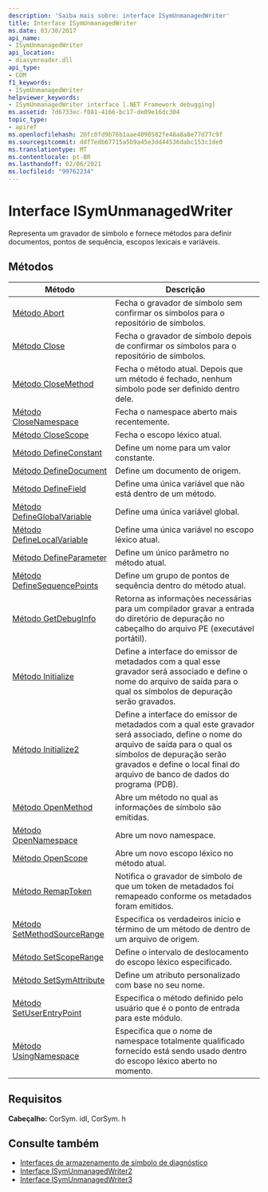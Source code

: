```yaml
---
description: 'Saiba mais sobre: interface ISymUnmanagedWriter'
title: Interface ISymUnmanagedWriter
ms.date: 03/30/2017
api_name:
- ISymUnmanagedWriter
api_location:
- diasymreader.dll
api_type:
- COM
f1_keywords:
- ISymUnmanagedWriter
helpviewer_keywords:
- ISymUnmanagedWriter interface [.NET Framework debugging]
ms.assetid: 7d6733ec-f081-4166-bc17-de09e16dc304
topic_type:
- apiref
ms.openlocfilehash: 20fc0fd9b76b1aae4090582fe48a8a8e77d77c9f
ms.sourcegitcommit: ddf7edb67715a5b9a45e3dd44536dabc153c1de0
ms.translationtype: MT
ms.contentlocale: pt-BR
ms.lasthandoff: 02/06/2021
ms.locfileid: "99762234"
---
```

# <a name="isymunmanagedwriter-interface"></a>Interface ISymUnmanagedWriter

Representa um gravador de símbolo e fornece métodos para definir documentos, pontos de sequência, escopos lexicais e variáveis.  
  
## <a name="methods"></a>Métodos  
  
|Método|Descrição|  
|------------|-----------------|  
|[Método Abort](isymunmanagedwriter-abort-method.md)|Fecha o gravador de símbolo sem confirmar os símbolos para o repositório de símbolos.|  
|[Método Close](isymunmanagedwriter-close-method.md)|Fecha o gravador de símbolo depois de confirmar os símbolos para o repositório de símbolos.|  
|[Método CloseMethod](isymunmanagedwriter-closemethod-method.md)|Fecha o método atual. Depois que um método é fechado, nenhum símbolo pode ser definido dentro dele.|  
|[Método CloseNamespace](isymunmanagedwriter-closenamespace-method.md)|Fecha o namespace aberto mais recentemente.|  
|[Método CloseScope](isymunmanagedwriter-closescope-method.md)|Fecha o escopo léxico atual.|  
|[Método DefineConstant](isymunmanagedwriter-defineconstant-method.md)|Define um nome para um valor constante.|  
|[Método DefineDocument](isymunmanagedwriter-definedocument-method.md)|Define um documento de origem.|  
|[Método DefineField](isymunmanagedwriter-definefield-method.md)|Define uma única variável que não está dentro de um método.|  
|[Método DefineGlobalVariable](isymunmanagedwriter-defineglobalvariable-method.md)|Define uma única variável global.|  
|[Método DefineLocalVariable](isymunmanagedwriter-definelocalvariable-method.md)|Define uma única variável no escopo léxico atual.|  
|[Método DefineParameter](isymunmanagedwriter-defineparameter-method.md)|Define um único parâmetro no método atual.|  
|[Método DefineSequencePoints](isymunmanagedwriter-definesequencepoints-method.md)|Define um grupo de pontos de sequência dentro do método atual.|  
|[Método GetDebugInfo](isymunmanagedwriter-getdebuginfo-method.md)|Retorna as informações necessárias para um compilador gravar a entrada do diretório de depuração no cabeçalho do arquivo PE (executável portátil).|  
|[Método Initialize](isymunmanagedwriter-initialize-method.md)|Define a interface do emissor de metadados com a qual esse gravador será associado e define o nome do arquivo de saída para o qual os símbolos de depuração serão gravados.|  
|[Método Initialize2](isymunmanagedwriter-initialize2-method.md)|Define a interface do emissor de metadados com a qual este gravador será associado, define o nome do arquivo de saída para o qual os símbolos de depuração serão gravados e define o local final do arquivo de banco de dados do programa (PDB).|  
|[Método OpenMethod](isymunmanagedwriter-openmethod-method.md)|Abre um método no qual as informações de símbolo são emitidas.|  
|[Método OpenNamespace](isymunmanagedwriter-opennamespace-method.md)|Abre um novo namespace.|  
|[Método OpenScope](isymunmanagedwriter-openscope-method.md)|Abre um novo escopo léxico no método atual.|  
|[Método RemapToken](isymunmanagedwriter-remaptoken-method.md)|Notifica o gravador de símbolo de que um token de metadados foi remapeado conforme os metadados foram emitidos.|  
|[Método SetMethodSourceRange](isymunmanagedwriter-setmethodsourcerange-method.md)|Especifica os verdadeiros início e término de um método de dentro de um arquivo de origem.|  
|[Método SetScopeRange](isymunmanagedwriter-setscoperange-method.md)|Define o intervalo de deslocamento do escopo léxico especificado.|  
|[Método SetSymAttribute](isymunmanagedwriter-setsymattribute-method.md)|Define um atributo personalizado com base no seu nome.|  
|[Método SetUserEntryPoint](isymunmanagedwriter-setuserentrypoint-method.md)|Especifica o método definido pelo usuário que é o ponto de entrada para este módulo.|  
|[Método UsingNamespace](isymunmanagedwriter-usingnamespace-method.md)|Especifica que o nome de namespace totalmente qualificado fornecido está sendo usado dentro do escopo léxico aberto no momento.|  
  
## <a name="requirements"></a>Requisitos  

 **Cabeçalho:** CorSym. idl, CorSym. h  
  
## <a name="see-also"></a>Consulte também

- [Interfaces de armazenamento de símbolo de diagnóstico](diagnostics-symbol-store-interfaces.md)
- [Interface ISymUnmanagedWriter2](isymunmanagedwriter2-interface.md)
- [Interface ISymUnmanagedWriter3](isymunmanagedwriter3-interface.md)
